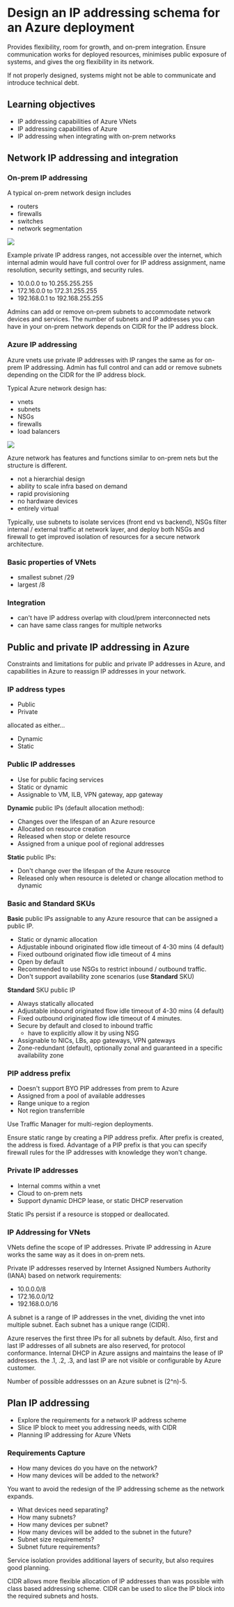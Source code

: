 # Design an IP addressing schema for an Azure deployment

Provides flexibility, room for growth, and on-prem integration. Ensure communication works for deployed resources, minimises public exposure of systems, and gives the org flexibility in its network.

If not properly designed, systems might not be able to communicate and introduce technical debt.


## Learning objectives

- IP addressing capabilities of Azure VNets
- IP addressing capabilities of Azure
- IP addressing when integrating with on-prem networks


## Network IP addressing and integration

### On-prem IP addressing

A typical on-prem network design includes

- routers
- firewalls
- switches
- network segmentation

![](assets/1i-on-premises-network.png)

Example private IP address ranges, not accessible over the internet, which internal admin would have full control over for IP address assignment, name resolution, security settings, and security rules.

- 10.0.0.0 to 10.255.255.255
- 172.16.0.0 to 172.31.255.255
- 192.168.0.1 to 192.168.255.255

Admins can add or remove on-prem subnets to accommodate network devices and services. The number of subnets and IP addresses you can have in your on-prem network depends on CIDR for the IP address block.


### Azure IP addressing

Azure vnets use private IP addresses with IP ranges the same as for on-prem IP addressing. Admin has full control and can add or remove subnets depending on the CIDR for the IP address block.

Typical Azure network design has:

- vnets
- subnets
- NSGs
- firewalls
- load balancers

![](assets/1i-azure-network.png)

Azure network has features and functions similar to on-prem nets but the structure is different.

- not a  hierarchial design
- ability to scale infra based on demand
- rapid provisioning
- no hardware devices
- entirely virtual

Typically, use subnets to isolate services (front end vs backend), NSGs filter internal / external traffic at network layer, and deploy both NSGs and firewall to get improved isolation of resources for a secure network architecture.


### Basic properties of VNets

- smallest subnet /29
- largest /8


### Integration

- can't have IP address overlap with cloud/prem interconnected nets
- can have same class ranges for multiple networks


## Public and private IP addressing in Azure

Constraints and limitations for public and private IP addresses in Azure, and capabilities in Azure to reassign IP addresses in your network.

### IP address types

- Public
- Private

allocated as either...

- Dynamic
- Static


### Public IP addresses

- Use for public facing services
- Static or dynamic
- Assignable to VM, ILB, VPN gateway, app gateway


<b>Dynamic</b> public IPs (default allocation method):

- Changes over the lifespan of an Azure resource
- Allocated on resource creation
- Released when stop or delete resource
- Assigned from a unique pool of regional addresses

<b>Static</b> public IPs:

- Don't change over the lifespan of the Azure resource
- Released only when resource is deleted or change allocation method to dynamic


### Basic and Standard SKUs

<b>Basic</b> public IPs assignable to any Azure resource that can be assigned a public IP.

- Static or dynamic allocation
- Adjustable inbound originated flow idle timeout of 4-30 mins (4 default)
- Fixed outbound originated flow idle timeout of 4 mins
- Open by default
- Recommended to use NSGs to restrict inbound / outbound traffic.
- Don't support availability zone scenarios (use <b>Standard</b> SKU)


<b>Standard</b> SKU public IP 

- Always statically allocated
- Adjustable inbound originated flow idle timeout of 4-30 mins (4 default)
- Fixed outbound originated flow idle timeout of 4 minutes.
- Secure by default and closed to inbound traffic
    - have to explicitly allow it by using NSG
- Assignable to NICs, LBs, app gateways, VPN gateways
- Zone-redundant (default), optionally zonal and guaranteed in a specific availability zone


### PIP address prefix

- Doesn't support BYO PIP addresses from prem to Azure
- Assigned from a pool of available addresses
- Range unique to a region
- Not region transferrible

Use Traffic Manager for multi-region deployments.

Ensure static range by creating a PIP address prefix. After prefix is created, the address is fixed. Advantage of a PIP prefix is that you can specify firewall rules for the IP addresses with knowledge they won't change.


### Private IP addresses

- Internal comms within a vnet
- Cloud to on-prem nets
- Support dynamic DHCP lease, or static DHCP reservation

Static IPs persist if a resource is stopped or deallocated.


### IP Addressing for VNets

VNets define the scope of IP addresses. Private IP addressing in Azure works the same way as it does in on-prem nets.

Private IP addresses reserved by Internet Assigned Numbers Authority (IANA) based on network requirements:

- 10.0.0.0/8
- 172.16.0.0/12
- 192.168.0.0/16

A subnet is a range of IP addresses in the vnet, dividing the vnet into multiple subnet. Each subnet has a unique range (CIDR).

Azure reserves the first three IPs for all subnets by default. Also, first and last IP addresses of all subnets are also reserved, for protocol conformance. Internal DHCP in Azure assigns and maintains the lease of IP addresses. the .1, .2, .3, and last IP are not visible or configurable by Azure customer.

Number of possible addressses on an Azure subnet is (2^n)-5.


## Plan IP addressing

- Explore the requirements for a network IP address scheme
- Slice IP block to meet you addressing needs, with CIDR
- Planning IP addressing for Azure VNets


### Requirements Capture

- How many devices do you have on the network?
- How many devices will be added to the network?

You want to avoid the redesign of the IP addressing scheme as the network expands.

- What devices need separating?
- How many subnets?
- How many devices per subnet?
- How many devices will be added to the subnet in the future?
- Subnet size requirements?
- Subnet future requirements?

Service isolation provides additional layers of security, but also requires good planning.

CIDR allows more flexible allocation of IP addresses than was possible with class based addressing scheme. CIDR can be used to slice the IP block into the required subnets and hosts.




